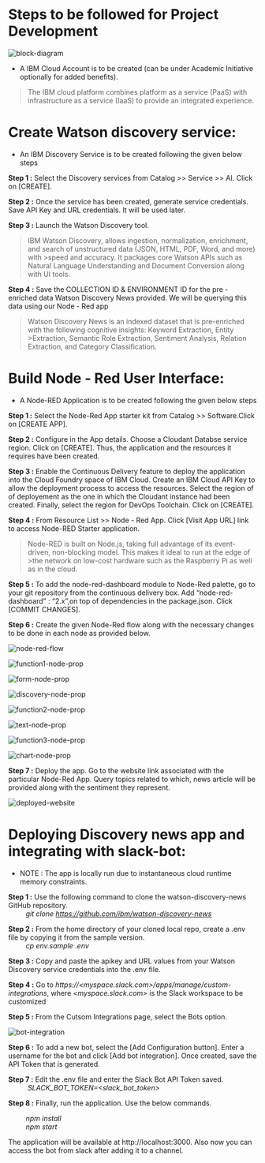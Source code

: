 # Steps to be followed for Project Development

![block-diagram](https://user-images.githubusercontent.com/64250870/81781272-7fd8fc00-9515-11ea-8752-276c244ad1ea.png)

* A IBM Cloud Account is to be created (can be under Academic Initiative optionally for added benefits).

>The IBM cloud platform combines platform as a service (PaaS) with infrastructure as a service (IaaS) to provide an integrated experience. 

# Create Watson discovery service: 

* An IBM Discovery Service is to be created following the given below steps

**Step 1 :** Select the Discovery services from Catalog >> Service >> AI. Click on [CREATE].

**Step 2 :** Once the service has been created, generate service credentials. Save API Key and URL credentials. It will be used later.

**Step 3 :** Launch the Watson Discovery tool.

>IBM Watson Discovery, allows ingestion, normalization, enrichment, and search of unstructured data (JSON, HTML, PDF, Word, and more) with >speed and accuracy. It packages core Watson APIs such as Natural Language Understanding and Document Conversion along with UI tools. 

**Step 4 :** Save the COLLECTION ID & ENVIRONMENT ID for the pre - enriched data Watson Discovery News provided. We will be querying this data using our Node - Red app           

>Watson Discovery News is an indexed dataset that is pre-enriched with the following cognitive insights: Keyword Extraction, Entity >Extraction, Semantic Role Extraction, Sentiment Analysis, Relation Extraction, and Category Classification.

# Build Node - Red User Interface: 
* A Node-RED Application is to be created following the given below steps 

**Step 1 :** Select the Node-Red App starter kit from Catalog >> Software.Click on [CREATE APP].

**Step 2 :** Configure in the App details. Choose a Cloudant Databse service region. Click on [CREATE]. Thus, the application and the resources it requires have been created.

**Step 3 :** Enable the Continuous Delivery feature to deploy the application into the Cloud Foundry space of IBM Cloud. Create an IBM Cloud API Key to allow the deployment process to access the resources.
Select the region of of deployement as the one in which the Cloudant instance had been created. Finally, select the region for DevOps    Toolchain. Click on [CREATE].

**Step 4 :** From Resource List >> Node - Red App. Click [Visit App URL] link to access Node-RED Starter application.  

>Node-RED is built on Node.js, taking full advantage of its event-driven, non-blocking model. This makes it ideal to run at the edge of >the network on low-cost hardware such as the Raspberry Pi as well as in the cloud.

**Step 5 :** To add the node-red-dashboard module to Node-Red palette, go to your git repository from the continuous delivery box. Add “node-red-dashboard” : “2.x”,on top of dependencies in the package.json. Click [COMMIT CHANGES].

**Step 6 :** Create the given Node-Red flow along with the necessary changes to be done in each node as provided below.

![node-red-flow](https://user-images.githubusercontent.com/64250870/81781274-80719280-9515-11ea-8ea6-ff68e93da303.png)

![function1-node-prop](https://user-images.githubusercontent.com/64250870/81781280-81a2bf80-9515-11ea-9c17-6eaf727236d3.png)

![form-node-prop](https://user-images.githubusercontent.com/64250870/81781276-810a2900-9515-11ea-9478-153e5abf99d9.png)

![discovery-node-prop](https://user-images.githubusercontent.com/64250870/81781277-810a2900-9515-11ea-9252-32730ebf6435.png)

![function2-node-prop](https://user-images.githubusercontent.com/64250870/81781266-7e0f3880-9515-11ea-8a22-6d79788cb79f.png)

![text-node-prop](https://user-images.githubusercontent.com/64250870/81781269-7f406580-9515-11ea-9163-086865189356.png)

![function3-node-prop](https://user-images.githubusercontent.com/64250870/81781270-7fd8fc00-9515-11ea-83cf-2184ec339a24.png)

![chart-node-prop](https://user-images.githubusercontent.com/64250870/81781321-90897200-9515-11ea-8989-dede456e0422.png)

**Step 7 :** Deploy the app. Go to the website link associated with the particular Node-Red App. Query topics related to which, news article will be provided along with the sentiment they represent.

![deployed-website](https://user-images.githubusercontent.com/64250870/81781324-91220880-9515-11ea-9e2b-952722b2e0d6.png)

# Deploying Discovery news app and integrating with slack-bot:
 
* NOTE : The app is locally run due to instantaneous cloud runtime memory constraints. 

**Step 1 :** Use the following command to clone the watson-discovery-news GitHub repository.
        <br>&nbsp;&nbsp;&nbsp;&nbsp;&nbsp;&nbsp;&nbsp;&nbsp;&nbsp;*git clone https://github.com/ibm/watson-discovery-news*
        
**Step 2 :** From the home directory of your cloned local repo, create a .env file by copying it from the sample version.
        <br>&nbsp;&nbsp;&nbsp;&nbsp;&nbsp;&nbsp;&nbsp;&nbsp;&nbsp;*cp env.sample .env*
        
**Step 3 :** Copy and paste the apikey and URL values from your Watson Discovery service credentials into the .env file.

**Step 4 :** Go to *https://<myspace.slack.com>/apps/manage/custom-integrations*, where *<myspace.slack.com>* is the Slack workspace to be customized

**Step 5 :** From the Cutsom Integrations page, select the Bots option. 

![bot-integration](https://user-images.githubusercontent.com/64250870/81781311-8ebfae80-9515-11ea-9092-c5cfbd03d43b.png)

**Step 6 :** To add a new bot, select the [Add Configuration button]. Enter a username for the bot and click [Add bot integration]. Once created, save the API Token that is generated. 

**Step 7 :** Edit the .env file and enter the Slack Bot API Token saved.<br>&nbsp;&nbsp;&nbsp;&nbsp;&nbsp;&nbsp;&nbsp;&nbsp;&nbsp;
*SLACK_BOT_TOKEN=<slack_bot_token>*

**Step 8 :** Finally, run the application. Use the below commands.

&nbsp;&nbsp;&nbsp;&nbsp;&nbsp;&nbsp;&nbsp;&nbsp;&nbsp;*npm install*<br>&nbsp;&nbsp;&nbsp;&nbsp;&nbsp;&nbsp;&nbsp;&nbsp;
*npm start*
 
The application will be available at http://localhost:3000. Also now you can access the bot from slack after adding it to a channel.

